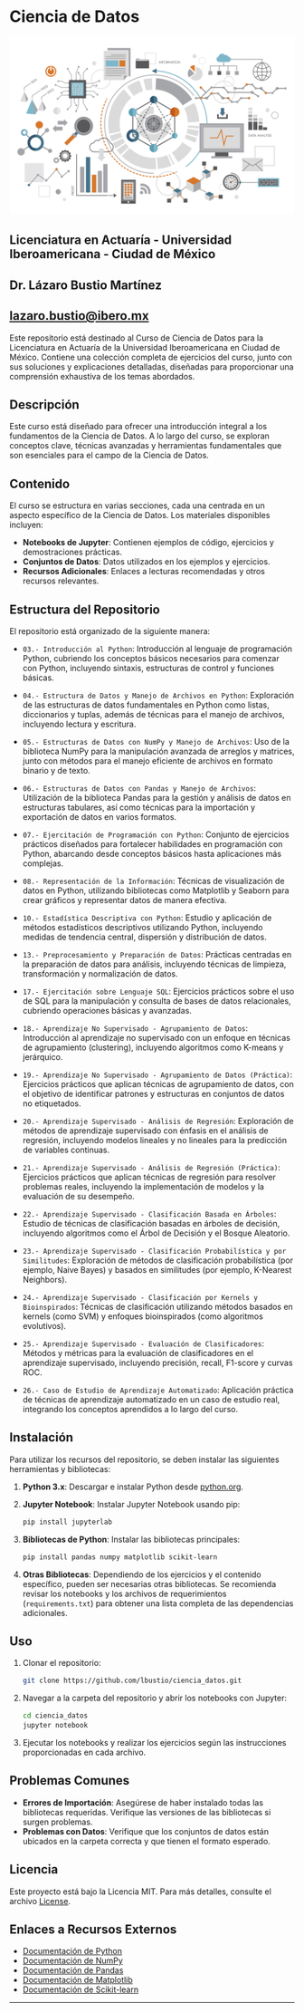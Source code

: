 # Ciencia de Datos

![Encabezado](resources/image.jpg)

## Licenciatura en Actuaría - Universidad Iberoamericana - Ciudad de México

## Dr. Lázaro Bustio Martínez

## <lazaro.bustio@ibero.mx>

Este repositorio está destinado al Curso de Ciencia de Datos para la Licenciatura en Actuaría de la Universidad Iberoamericana en Ciudad de México. Contiene una colección completa de ejercicios del curso, junto con sus soluciones y explicaciones detalladas, diseñadas para proporcionar una comprensión exhaustiva de los temas abordados.

## Descripción

Este curso está diseñado para ofrecer una introducción integral a los fundamentos de la Ciencia de Datos. A lo largo del curso, se exploran conceptos clave, técnicas avanzadas y herramientas fundamentales que son esenciales para el campo de la Ciencia de Datos.

## Contenido

El curso se estructura en varias secciones, cada una centrada en un aspecto específico de la Ciencia de Datos. Los materiales disponibles incluyen:

- **Notebooks de Jupyter**: Contienen ejemplos de código, ejercicios y demostraciones prácticas.
- **Conjuntos de Datos**: Datos utilizados en los ejemplos y ejercicios.
- **Recursos Adicionales**: Enlaces a lecturas recomendadas y otros recursos relevantes.

## Estructura del Repositorio

El repositorio está organizado de la siguiente manera:

- `03.- Introducción al Python`: Introducción al lenguaje de programación Python, cubriendo los conceptos básicos necesarios para comenzar con Python, incluyendo sintaxis, estructuras de control y funciones básicas.

- `04.- Estructura de Datos y Manejo de Archivos en Python`: Exploración de las estructuras de datos fundamentales en Python como listas, diccionarios y tuplas, además de técnicas para el manejo de archivos, incluyendo lectura y escritura.

- `05.- Estructuras de Datos con NumPy y Manejo de Archivos`: Uso de la biblioteca NumPy para la manipulación avanzada de arreglos y matrices, junto con métodos para el manejo eficiente de archivos en formato binario y de texto.

- `06.- Estructuras de Datos con Pandas y Manejo de Archivos`: Utilización de la biblioteca Pandas para la gestión y análisis de datos en estructuras tabulares, así como técnicas para la importación y exportación de datos en varios formatos.

- `07.- Ejercitación de Programación con Python`: Conjunto de ejercicios prácticos diseñados para fortalecer habilidades en programación con Python, abarcando desde conceptos básicos hasta aplicaciones más complejas.

- `08.- Representación de la Información`: Técnicas de visualización de datos en Python, utilizando bibliotecas como Matplotlib y Seaborn para crear gráficos y representar datos de manera efectiva.

- `10.- Estadística Descriptiva con Python`: Estudio y aplicación de métodos estadísticos descriptivos utilizando Python, incluyendo medidas de tendencia central, dispersión y distribución de datos.

- `13.- Preprocesamiento y Preparación de Datos`: Prácticas centradas en la preparación de datos para análisis, incluyendo técnicas de limpieza, transformación y normalización de datos.

- `17.- Ejercitación sobre Lenguaje SQL`: Ejercicios prácticos sobre el uso de SQL para la manipulación y consulta de bases de datos relacionales, cubriendo operaciones básicas y avanzadas.

- `18.- Aprendizaje No Supervisado - Agrupamiento de Datos`: Introducción al aprendizaje no supervisado con un enfoque en técnicas de agrupamiento (clustering), incluyendo algoritmos como K-means y jerárquico.

- `19.- Aprendizaje No Supervisado - Agrupamiento de Datos (Práctica)`: Ejercicios prácticos que aplican técnicas de agrupamiento de datos, con el objetivo de identificar patrones y estructuras en conjuntos de datos no etiquetados.

- `20.- Aprendizaje Supervisado - Análisis de Regresión`: Exploración de métodos de aprendizaje supervisado con énfasis en el análisis de regresión, incluyendo modelos lineales y no lineales para la predicción de variables continuas.

- `21.- Aprendizaje Supervisado - Análisis de Regresión (Práctica)`: Ejercicios prácticos que aplican técnicas de regresión para resolver problemas reales, incluyendo la implementación de modelos y la evaluación de su desempeño.

- `22.- Aprendizaje Supervisado - Clasificación Basada en Árboles`: Estudio de técnicas de clasificación basadas en árboles de decisión, incluyendo algoritmos como el Árbol de Decisión y el Bosque Aleatorio.

- `23.- Aprendizaje Supervisado - Clasificación Probabilística y por Similitudes`: Exploración de métodos de clasificación probabilística (por ejemplo, Naive Bayes) y basados en similitudes (por ejemplo, K-Nearest Neighbors).

- `24.- Aprendizaje Supervisado - Clasificación por Kernels y Bioinspirados`: Técnicas de clasificación utilizando métodos basados en kernels (como SVM) y enfoques bioinspirados (como algoritmos evolutivos).

- `25.- Aprendizaje Supervisado - Evaluación de Clasificadores`: Métodos y métricas para la evaluación de clasificadores en el aprendizaje supervisado, incluyendo precisión, recall, F1-score y curvas ROC.

- `26.- Caso de Estudio de Aprendizaje Automatizado`: Aplicación práctica de técnicas de aprendizaje automatizado en un caso de estudio real, integrando los conceptos aprendidos a lo largo del curso.

## Instalación

Para utilizar los recursos del repositorio, se deben instalar las siguientes herramientas y bibliotecas:

1. **Python 3.x**: Descargar e instalar Python desde [python.org](https://www.python.org/downloads/).
2. **Jupyter Notebook**: Instalar Jupyter Notebook usando pip:

    ```bash
    pip install jupyterlab
    ```

3. **Bibliotecas de Python**: Instalar las bibliotecas principales:

    ```bash
    pip install pandas numpy matplotlib scikit-learn
    ```

4. **Otras Bibliotecas**: Dependiendo de los ejercicios y el contenido específico, pueden ser necesarias otras bibliotecas. Se recomienda revisar los notebooks y los archivos de requerimientos (`requirements.txt`) para obtener una lista completa de las dependencias adicionales.

## Uso

1. Clonar el repositorio:

    ```bash
    git clone https://github.com/lbustio/ciencia_datos.git
    ```

2. Navegar a la carpeta del repositorio y abrir los notebooks con Jupyter:

    ```bash
    cd ciencia_datos
    jupyter notebook
    ```

3. Ejecutar los notebooks y realizar los ejercicios según las instrucciones proporcionadas en cada archivo.

## Problemas Comunes

- **Errores de Importación**: Asegúrese de haber instalado todas las bibliotecas requeridas. Verifique las versiones de las bibliotecas si surgen problemas.
- **Problemas con Datos**: Verifique que los conjuntos de datos están ubicados en la carpeta correcta y que tienen el formato esperado.

## Licencia

Este proyecto está bajo la Licencia MIT. Para más detalles, consulte el archivo [License](License.md).

## Enlaces a Recursos Externos

- [Documentación de Python](https://docs.python.org/3/)
- [Documentación de NumPy](https://numpy.org/doc/stable/)
- [Documentación de Pandas](https://pandas.pydata.org/pandas-docs/stable/)
- [Documentación de Matplotlib](https://matplotlib.org/stable/contents.html)
- [Documentación de Scikit-learn](https://scikit-learn.org/stable/)

---
